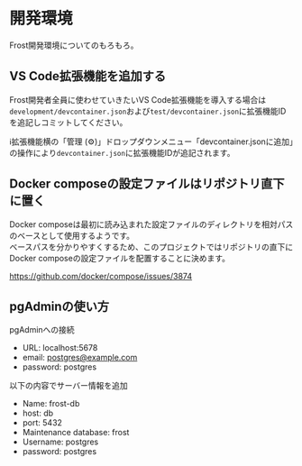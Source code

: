 # 開発環境
Frost開発環境についてのもろもろ。

## VS Code拡張機能を追加する
Frost開発者全員に使わせていきたいVS Code拡張機能を導入する場合は\
`development/devcontainer.json`および`test/devcontainer.json`に拡張機能IDを追記しコミットしてください。

ℹ️拡張機能横の「管理 (⚙)」ドロップダウンメニュー「devcontainer.jsonに追加」の操作により`devcontainer.json`に拡張機能IDが追記されます。

## Docker composeの設定ファイルはリポジトリ直下に置く
Docker composeは最初に読み込まれた設定ファイルのディレクトリを相対パスのベースとして使用するようです。  
ベースパスを分かりやすくするため、このプロジェクトではリポジトリの直下にDocker composeの設定ファイルを配置することに決めます。

https://github.com/docker/compose/issues/3874

## pgAdminの使い方
pgAdminへの接続
- URL: localhost:5678
- email: postgres@example.com
- password: postgres

以下の内容でサーバー情報を追加
- Name: frost-db
- host: db
- port: 5432
- Maintenance database: frost
- Username: postgres
- password: postgres
